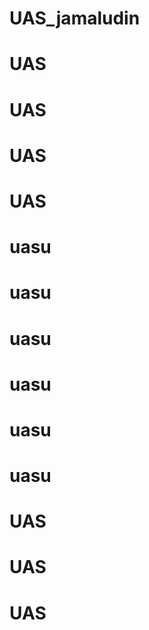 # UAS_jamaludin
# UAS
# UAS
# UAS
# UAS
# uasu
# uasu
# uasu
# uasu
# uasu
# uasu
# UAS
# UAS
# UAS
